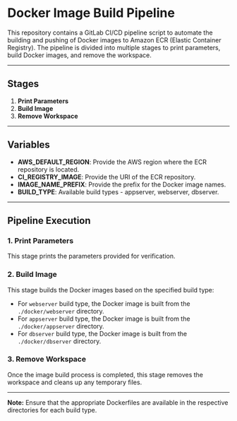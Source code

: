 # Docker Image Build Pipeline

This repository contains a GitLab CI/CD pipeline script to automate the building and pushing of Docker images to Amazon ECR (Elastic Container Registry). The pipeline is divided into multiple stages to print parameters, build Docker images, and remove the workspace.

---

## Stages

1. **Print Parameters**
2. **Build Image**
3. **Remove Workspace**

---

## Variables

- **AWS_DEFAULT_REGION**: Provide the AWS region where the ECR repository is located.
- **CI_REGISTRY_IMAGE**: Provide the URI of the ECR repository.
- **IMAGE_NAME_PREFIX**: Provide the prefix for the Docker image names.
- **BUILD_TYPE**: Available build types - appserver, webserver, dbserver.

---

## Pipeline Execution

### 1. Print Parameters

This stage prints the parameters provided for verification.

### 2. Build Image

This stage builds the Docker images based on the specified build type:

- For `webserver` build type, the Docker image is built from the `./docker/webserver` directory.
- For `appserver` build type, the Docker image is built from the `./docker/appserver` directory.
- For `dbserver` build type, the Docker image is built from the `./docker/dbserver` directory.

### 3. Remove Workspace

Once the image build process is completed, this stage removes the workspace and cleans up any temporary files.

---

**Note:** Ensure that the appropriate Dockerfiles are available in the respective directories for each build type.

